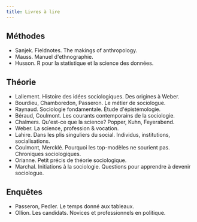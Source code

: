 ```yaml
---
title: Livres à lire
---
```


## Méthodes

- Sanjek. Fieldnotes. The makings of anthropology.
- Mauss. Manuel d'ethnographie.
- Husson. R pour la statistique et la science des données.

## Théorie

- Lallement. Histoire des idées sociologiques. Des origines à Weber.
- Bourdieu, Chamboredon, Passeron. Le métier de sociologue.
- Raynaud. Sociologie fondamentale. Étude d'épistémologie.
- Béraud, Coulmont. Les courants contemporains de la sociologie.
- Chalmers. Qu'est-ce que la science? Popper, Kuhn, Feyerabend.
- Weber. La science, profession & vocation.
- Lahire. Dans les plis singuliers du social. Individus, institutions, socialisations.
- Coulmont, Mercklé. Pourquoi les top-modèles ne sourient pas. Chroniques sociologiques.
- Orianne. Petit précis de théorie sociologique.
- Marchal. Initiations à la sociologie. Questions pour apprendre à devenir sociologue.

## Enquêtes

- Passeron, Pedler. Le temps donné aux tableaux.
- Ollion. Les candidats. Novices et professionnels en politique. 